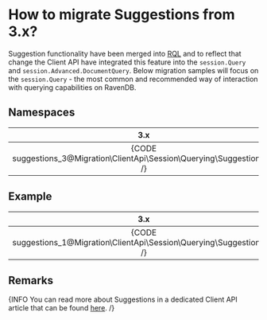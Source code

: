 ﻿# How to migrate Suggestions from 3.x?

Suggestion functionality have been merged into [RQL](../../indexes/querying/what-is-rql) and to reflect that change the Client API have integrated this feature into the `session.Query` and `session.Advanced.DocumentQuery`. Below migration samples will focus on the `session.Query` - the most common and recommended way of interaction with querying capabilities on RavenDB.

## Namespaces

| 3.x | 4.0 |
|:---:|:---:|
| {CODE suggestions_3@Migration\ClientApi\Session\Querying\Suggestions.cs /} | {CODE suggestions_4@Migration\ClientApi\Session\Querying\Suggestions.cs /} |

## Example

| 3.x | 4.0 |
|:---:|:---:|
| {CODE suggestions_1@Migration\ClientApi\Session\Querying\Suggestions.cs /} | {CODE suggestions_2@Migration\ClientApi\Session\Querying\Suggestions.cs /} |

## Remarks

{INFO You can read more about Suggestions in a dedicated Client API article that can be found [here](../../../../client-api/session/querying/how-to-work-with-suggestions). /}
